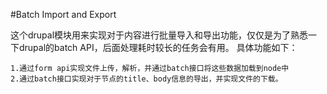 #Batch Import and Export 

这个drupal模块用来实现对于内容进行批量导入和导出功能，仅仅是为了熟悉一下drupal的batch API，后面处理耗时较长的任务会有用。
具体功能如下：

	1.通过form api实现文件上传，解析，并通过batch接口将这些数据加载到node中
	2.通过batch接口实现对于节点的title、body信息的导出，并实现文件的下载。
